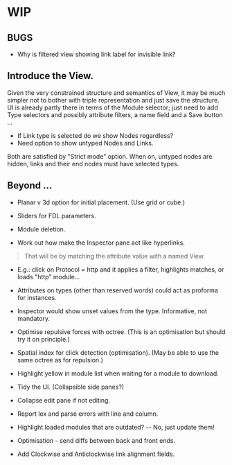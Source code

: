 
# WIP

## BUGS

- Why is filtered view showing link label for invisible link?

## Introduce the View.

Given the very constrained structure and semantics of View, it may be much simpler not to bother with triple representation and just save the structure. UI is already partly there in terms of the Module selector; just need to add Type selectors and possibly attribute filters, a name field and a Save button ...

- If Link type is selected do we show Nodes regardless?
- Need option to show untyped Nodes and Links.

Both are satisfied by "Strict mode" option. When on, untyped nodes are hidden, links and their end nodes must have selected types.

## Beyond ...

- Planar v 3d option for initial placement. (Use grid or cube.)
- Sliders for FDL parameters.

- Module deletion.

- Work out how make the Inspector pane act like hyperlinks.
> That will be by matching the attribute value with a named View.
- E.g.: click on Protocol = http and it applies a filter, highlights matches, or loads "http" module...

- Attributes on types (other than reserved words) could act as proforma for instances.
- Inspector would show unset values from the type. Informative, not mandatory.

- Optimise repulsive forces with octree. (This is an optimisation but should try it on principle.)
- Spatial index for click detection (optimisation). (May be able to use the same octree as for repulsion.)

- Highlight yellow in module list when waiting for a module to download.

- Tidy the UI. (Collapsible side panes?)
- Collapse edit pane if not editing.

- Report lex and parse errors with line and column.
- Highlight loaded modules that are outdated? -- No, just update them!

- Optimisation - send diffs between back and front ends.

- Add Clockwise and Anticlockwise link alignment fields.
